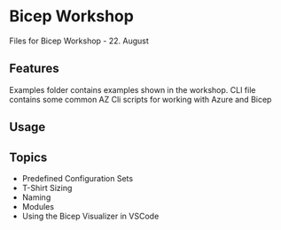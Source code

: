 # Bicep Workshop
Files for Bicep Workshop - 22. August

## Features

Examples folder contains examples shown in the workshop.
CLI file contains some common AZ Cli scripts for working with Azure and Bicep

## Usage

## Topics

- Predefined Configuration Sets
- T-Shirt Sizing
- Naming
- Modules
- Using the Bicep Visualizer in VSCode
